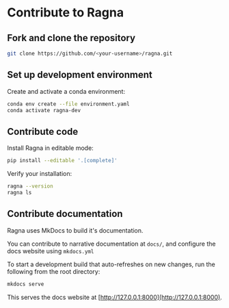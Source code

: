 # Contribute to Ragna

<!-- TODO: expand and add more narration -->

## Fork and clone the repository

```bash
git clone https://github.com/<your-username>/ragna.git
```

## Set up development environment

Create and activate a conda environment:

```bash
conda env create --file environment.yaml
conda activate ragna-dev
```

## Contribute code

Install Ragna in editable mode:

```bash
pip install --editable '.[complete]'
```

Verify your installation:

```bash
ragna --version
ragna ls
```

## Contribute documentation

Ragna uses MkDocs to build it's documentation.

You can contribute to narrative documentation at `docs/`, and configure the docs website
using `mkdocs.yml`

To start a development build that auto-refreshes on new changes, run the following from
the root directory:

```bash
mkdocs serve
```

This serves the docs website at [http://127.0.0.1:8000](http://127.0.0.1:8000).
